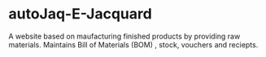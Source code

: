 # autoJaq-E-Jacquard
A website based on maufacturing finished products by providing raw materials.  Maintains Bill of Materials (BOM) , stock, vouchers and reciepts.
